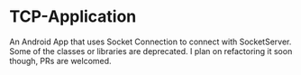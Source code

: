 # TCP-Application
 An Android App that uses Socket Connection to connect with SocketServer.
Some of the classes or libraries are deprecated.
I plan on refactoring it soon though, PRs are welcomed.
